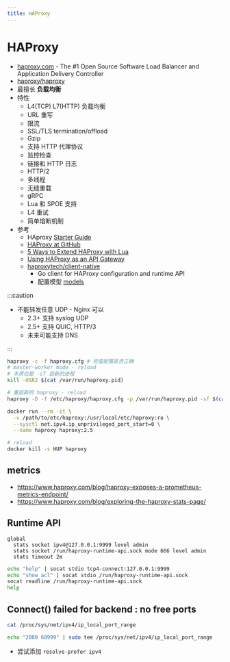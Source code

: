 ```yaml
---
title: HAProxy
---
```


# HAProxy

- [haproxy.com](https://www.haproxy.com/) - The #1 Open Source Software Load Balancer and Application Delivery Controller
- [haproxy/haproxy](https://github.com/haproxy/haproxy)
- 最擅长 **负载均衡**
- 特性
  - L4(TCP) L7(HTTP) 负载均衡
  - URL 重写
  - 限流
  - SSL/TLS termination/offload
  - Gzip
  - 支持 HTTP 代理协议
  - 监控检查
  - 链接和 HTTP 日志
  - HTTP/2
  - 多线程
  - 无缝重载
  - gRPC
  - Lua 和 SPOE 支持
  - L4 重试
  - 简单熔断机制
- 参考
  - HAproxy [Starter Guide](https://cbonte.github.io/haproxy-dconv/2.3/intro.html)
  - [HAProxy at GitHub](https://www.haproxy.com/user-spotlight-series/inside-the-github-load-balancer/)
  - [5 Ways to Extend HAProxy with Lua](https://www.haproxy.com/blog/5-ways-to-extend-haproxy-with-lua/)
  - [Using HAProxy as an API Gateway](https://www.haproxy.com/blog/using-haproxy-as-an-api-gateway-part-3-health-checks/)
  - [haproxytech/client-native](https://github.com/haproxytech/client-native)
    - Go client for HAProxy configuration and runtime API
    - 配置模型 [models](https://github.com/haproxytech/client-native/tree/master/models)

:::caution

- 不能转发任意 UDP - Nginx 可以
  - 2.3+ 支持 syslog UDP
  - 2.5+ 支持 QUIC, HTTP/3
  - 未来可能支持 DNS

:::

```bash
haproxy -c -f haproxy.cfg # 检查配置是否正确
# master-worker mode - reload
# 本质也是 -sf 启新的进程
kill -USR2 $(cat /var/run/haproxy.pid)

# 重启新的 haproxy - reload
haproxy -D -f /etc/haproxy/haproxy.cfg -p /var/run/haproxy.pid -sf $(cat /var/run/haproxy.pid)
```

```bash title="docker"
docker run --rm -it \
  -v /path/to/etc/haproxy:/usr/local/etc/haproxy:ro \
  --sysctl net.ipv4.ip_unprivileged_port_start=0 \
  --name haproxy haproxy:2.5

# reload
docker kill -s HUP haproxy
```

## metrics

- https://www.haproxy.com/blog/haproxy-exposes-a-prometheus-metrics-endpoint/
- https://www.haproxy.com/blog/exploring-the-haproxy-stats-page/

## Runtime API

```haproxy
global
  stats socket ipv4@127.0.0.1:9999 level admin
  stats socket /run/haproxy-runtime-api.sock mode 666 level admin
  stats timeout 2m
```

```bash
echo "help" | socat stdio tcp4-connect:127.0.0.1:9999
echo "show acl" | socat stdio /run/haproxy-runtime-api.sock
socat readline /run/haproxy-runtime-api.sock
help
```


## Connect() failed for backend : no free ports

```bash
cat /proc/sys/net/ipv4/ip_local_port_range

echo "2000 60999" | sudo tee /proc/sys/net/ipv4/ip_local_port_range
```

- 尝试添加 `resolve-prefer ipv4`
